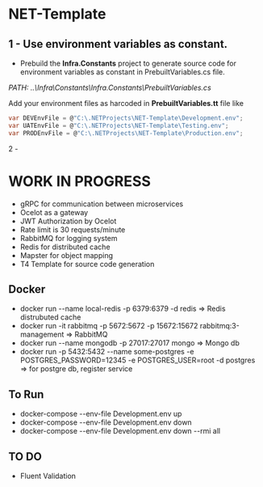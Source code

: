 # NET-Template

## 1 - Use environment variables as constant.
* Prebuild the **Infra.Constants** project to generate source code for environment variables as constant in PrebuiltVariables.cs file.  

*PATH: ..\Infra\Constants\Infra.Constants\PrebuiltVariables.cs* 

Add your environment files as harcoded in **PrebuiltVariables.tt** file like

   ```csharp
   var DEVEnvFile = @"C:\.NETProjects\NET-Template\Development.env";
   var UATEnvFile = @"C:\.NETProjects\NET-Template\Testing.env";
   var PRODEnvFile = @"C:\.NETProjects\NET-Template\Production.env";
   ```

2 - 

# WORK IN PROGRESS

* gRPC for communication between microservices
* Ocelot as a gateway
* JWT Authorization by Ocelot
* Rate limit is 30 requests/minute
* RabbitMQ for logging system
* Redis for distributed cache
* Mapster for object mapping
* T4 Template for source code generation


## Docker

* docker run --name local-redis -p 6379:6379 -d redis => Redis distrubuted cache
* docker run -it rabbitmq -p 5672:5672 -p 15672:15672 rabbitmq:3-management  => RabbitMQ
* docker run --name mongodb -p 27017:27017 mongo => Mongo db
* docker run -p 5432:5432 --name some-postgres -e POSTGRES_PASSWORD=12345 -e POSTGRES_USER=root -d postgres => for postgre db, register service

## To Run
* docker-compose --env-file Development.env up
* docker-compose --env-file Development.env down 
* docker-compose --env-file Development.env down --rmi all

## TO DO
* Fluent Validation
